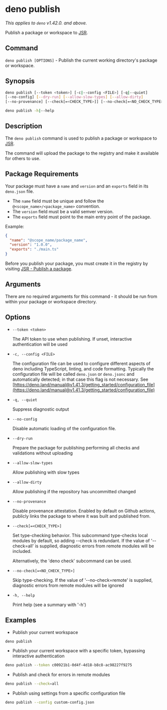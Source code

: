 # deno publish

*This applies to `deno` v1.42.0. and above.*

Publish a package or workspace to [JSR](https://jsr.io/).

## Command

`deno publish [OPTIONS]` - Publish the current working directory's package or workspace.

## Synopsis

```bash
deno publish [--token <token>] [-c|--config <FILE>] [-q|--quiet]
[--no-config] [--dry-run] [--allow-slow-types] [--allow-dirty]
[--no-provenance] [--check[=<CHECK_TYPE>]] [--no-check[=<NO_CHECK_TYPE>]]

deno publish -h|--help
```

## Description

The `deno publish` command is used to publish a package or workspace to [JSR](https://jsr.io/).

The command will upload the package to the registry and make it available for others to use.

## Package Requirements

Your package must have a `name` and `version` and an `exports` field in its `deno.json` file.

- The `name` field must be unique and follow the `@<scope_name>/<package_name>` convention.
- The `version` field must be a valid semver version.
- The `exports` field must point to the main entry point of the package.

Example:

```json title="deno.json"
{
  "name": "@scope_name/package_name",
  "version": "1.0.0",
  "exports": "./main.ts"
}
```

Before you publish your package, you must create it in the registry by visiting [JSR - Publish a package](https://jsr.io/new).

## Arguments

There are no required arguments for this command - it should be run from within your package or workspace directory.

## Options

- `--token <token>`

    The API token to use when publishing. If unset, interactive authentication will be used

- `-c, --config <FILE>`

    The configuration file can be used to configure different aspects of
    deno including TypeScript, linting, and code formatting. Typically the
    configuration file will be called `deno.json` or `deno.jsonc` and
    automatically detected; in that case this flag is not necessary.
    See [https://deno.land/manual@v1.41.3/getting_started/configuration_file](https://deno.land/manual@v1.41.3/getting_started/configuration_file)

- `-q, --quiet`

    Suppress diagnostic output

- `--no-config`

    Disable automatic loading of the configuration file.

- `--dry-run`

    Prepare the package for publishing performing all checks and validations without uploading

- `--allow-slow-types`

    Allow publishing with slow types

- `--allow-dirty`

    Allow publishing if the repository has uncommitted changed

- `--no-provenance`

    Disable provenance attestation. Enabled by default on Github actions, publicly links the package to where it was built and published from.

- `--check[=<CHECK_TYPE>]`

    Set type-checking behavior. This subcommand type-checks local modules by
    default, so adding --check is redundant.
    If the value of '--check=all' is supplied, diagnostic errors from remote modules
    will be included.

    Alternatively, the 'deno check' subcommand can be used.

- `--no-check[=<NO_CHECK_TYPE>]`

    Skip type-checking. If the value of '--no-check=remote' is supplied,
    diagnostic errors from remote modules will be ignored

- `-h, --help`

    Print help (see a summary with '-h')

## Examples

- Publish your current workspace

```bash
deno publish
```

- Publish your current workspace with a specific token, bypassing interactive authentication

```bash
deno publish --token c00921b1-0d4f-4d18-b8c8-ac98227f9275
```

- Publish and check for errors in remote modules

```bash
deno publish --check=all
```

- Publish using settings from a specific configuration file

```bash
deno publish --config custom-config.json
```
